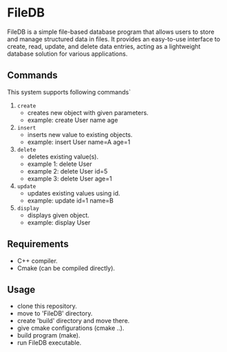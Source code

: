 # FileDB

FileDB is a simple file-based database program that allows users to store and manage structured data in files. It provides an easy-to-use interface to create, read, update, and delete data entries, acting as a lightweight database solution for various applications.

## Commands

This system supports following commands`

1. `create`
    - creates new object with given parameters.
    - example: create User name age
2. `insert`
    - inserts new value to existing objects.
    - example: insert User name=A age=1
3. `delete`
    - deletes existing value(s).
    - example 1: delete User
    - example 2: delete User id=5
    - example 3: delete User age=1
4. `update`
    - updates existing values using id.
    - example: update id=1 name=B
5. `display`
    - displays given object.
    - example: display User
    
## Requirements

- C++ compiler.
- Cmake (can be compiled directly).

## Usage

- clone this repository.
- move to 'FileDB' directory.
- create 'build' directory and move there.
- give cmake configurations (cmake ..).
- build program (make).
- run FileDB executable.



